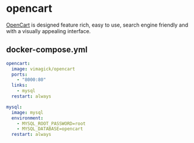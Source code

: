 opencart
========

[OpenCart][1] is designed feature rich, easy to use, search engine
friendly and with a visually appealing interface.

## docker-compose.yml

```yaml
opencart:
  image: vimagick/opencart
  ports:
    - "8000:80"
  links:
    - mysql
  restart: always

mysql:
  image: mysql
  environment:
    - MYSQL_ROOT_PASSWORD=root
    - MYSQL_DATABASE=opencart
  restart: always
```

[1]: http://www.opencart.com/index.php
